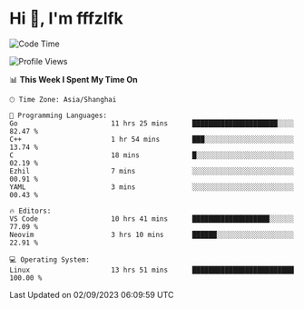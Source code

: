 # Hi 👋, I'm fffzlfk

<!--START_SECTION:waka-->
![Code Time](http://img.shields.io/badge/Code%20Time-381%20hrs%2036%20mins-blue)

![Profile Views](http://img.shields.io/badge/Profile%20Views-0-blue)

📊 **This Week I Spent My Time On** 

```text
🕑︎ Time Zone: Asia/Shanghai

💬 Programming Languages: 
Go                       11 hrs 25 mins      █████████████████████░░░░   82.47 % 
C++                      1 hr 54 mins        ███░░░░░░░░░░░░░░░░░░░░░░   13.74 % 
C                        18 mins             █░░░░░░░░░░░░░░░░░░░░░░░░   02.19 % 
Ezhil                    7 mins              ░░░░░░░░░░░░░░░░░░░░░░░░░   00.91 % 
YAML                     3 mins              ░░░░░░░░░░░░░░░░░░░░░░░░░   00.43 % 

🔥 Editors: 
VS Code                  10 hrs 41 mins      ███████████████████░░░░░░   77.09 % 
Neovim                   3 hrs 10 mins       ██████░░░░░░░░░░░░░░░░░░░   22.91 % 

💻 Operating System: 
Linux                    13 hrs 51 mins      █████████████████████████   100.00 % 
```


 Last Updated on 02/09/2023 06:09:59 UTC
<!--END_SECTION:waka-->
